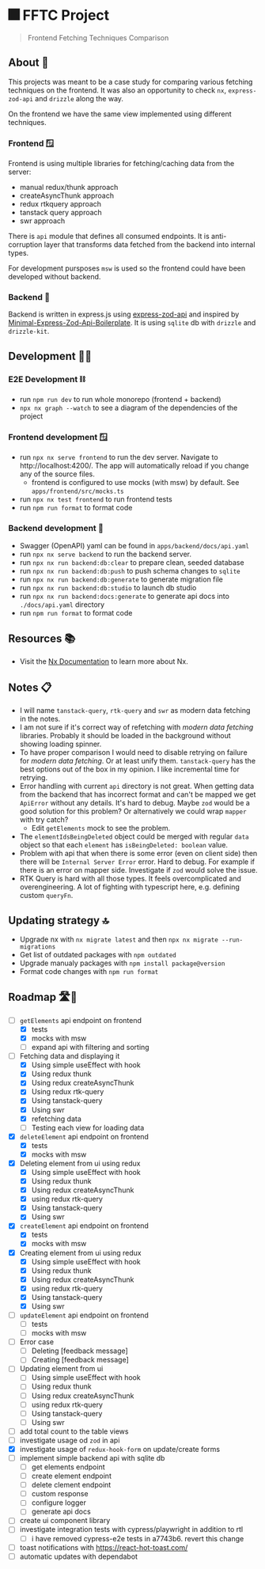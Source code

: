 # 🎆 FFTC Project 

> Frontend Fetching Techniques Comparison

## About 📝

This projects was meant to be a case study for comparing various fetching techniques on the frontend. It was also an opportunity to check `nx`, `express-zod-api` and `drizzle` along the way. 

On the frontend we have the same view implemented using different techniques. 

### Frontend 🪟

Frontend is using multiple libraries for fetching/caching data from the server:

- manual redux/thunk approach
- createAsyncThunk approach
- redux rtkquery approach
- tanstack query approach
- swr approach

There is `api` module that defines all consumed endpoints. It is anti-corruption layer that transforms data fetched from the backend into internal types.

For development pursposes `msw` is used so the frontend could have been developed without backend.

### Backend 🧱

Backend is written in express.js using [express-zod-api](https://github.com/RobinTail/express-zod-api) and inspired by [Minimal-Express-Zod-Api-Boilerplate](https://github.com/TheNaubit/Minimal-Express-Zod-Api-Boilerplate). It is using `sqlite` db with `drizzle` and `drizzle-kit`. 

## Development 👨‍💻

### E2E Development ⛓️

- run `npm run dev` to run whole monorepo (frontend + backend)
- `npx nx graph --watch` to see a diagram of the dependencies of the project

### Frontend development 🪟

- run `npx nx serve frontend` to run the dev server. Navigate to http://localhost:4200/. The app will automatically reload if you change any of the source files.
  - frontend is configured to use mocks (with msw) by default. See `apps/frontend/src/mocks.ts`
- run `npx nx test frontend` to run frontend tests
- run `npm run format` to format code

### Backend development 🧱

- Swagger (OpenAPI) yaml can be found in `apps/backend/docs/api.yaml` 
- run `npx nx serve backend` to run the backend server.
- run `npx nx run backend:db:clear` to prepare clean, seeded database
- run `npx nx run backend:db:push` to push schema changes to `sqlite`
- run `npx nx run backend:db:generate` to generate migration file
- run `npx nx run backend:db:studio` to launch db studio
- run `npx nx run backend:docs:generate` to generate api docs into `./docs/api.yaml` directory
- run `npm run format` to format code

## Resources 📚️

- Visit the [Nx Documentation](https://nx.dev) to learn more about Nx.

## Notes 📋️

- I will name `tanstack-query`, `rtk-query` and `swr` as modern data fetching in the notes.
- I am not sure if it's correct way of refetching with _modern data fetching_ libraries. Probably it should be loaded in the background without showing loading spinner.
- To have proper comparison I would need to disable retrying on failure for _modern data fetching_. Or at least unify them. `tanstack-query` has the best options out of the box in my opinion. I like incremental time for retrying.
- Error handling with current `api` directory is not great. When getting data from the backend that has incorrect format and can't be mapped we get `ApiError` without any details. It's hard to debug. Maybe `zod` would be a good solution for this problem? Or alternatively we could wrap `mapper` with try catch?
  - Edit `getElements` mock to see the problem.
- The `elementIdsBeingDeleted` object could be merged with regular `data` object so that each `element` has `isBeingDeleted: boolean` value.
- Problem with api that when there is some error (even on client side) then there will be `Internal Server Error` error. Hard to debug. For example if there is an error on mapper side. Investigate if `zod` would solve the issue.
- RTK Query is hard with all those types. It feels overcomplicated and overengineering. A lot of fighting with typescript here, e.g. defining custom `queryFn`. 

## Updating strategy 🔝

- Upgrade nx with `nx migrate latest` and then `npx nx migrate --run-migrations`
- Get list of outdated packages with `npm outdated`
- Upgrade manualy packages with `npm install package@version`
- Format code changes with `npm run format`

## Roadmap 🛣️🎯

- [ ] `getElements` api endpoint on frontend
  - [x] tests
  - [x] mocks with msw
  - [ ] expand api with filtering and sorting
- [ ] Fetching data and displaying it
  - [x] Using simple useEffect with hook
  - [x] Using redux thunk
  - [x] Using redux createAsyncThunk
  - [x] Using redux rtk-query
  - [x] Using tanstack-query
  - [x] Using swr
  - [x] refetching data
  - [ ] Testing each view for loading data
- [x] `deleteElement` api endpoint on frontend
  - [x] tests
  - [x] mocks with msw
- [x] Deleting element from ui using redux
  - [x] Using simple useEffect with hook
  - [x] Using redux thunk
  - [x] Using redux createAsyncThunk
  - [x] using redux rtk-query
  - [x] Using tanstack-query
  - [x] Using swr
- [x] `createElement` api endpoint on frontend
  - [x] tests
  - [x] mocks with msw
- [x] Creating element from ui using redux
  - [x] Using simple useEffect with hook
  - [x] Using redux thunk
  - [x] Using redux createAsyncThunk
  - [x] using redux rtk-query
  - [x] Using tanstack-query
  - [x] Using swr
- [ ] `updateElement` api endpoint on frontend
  - [ ] tests
  - [ ] mocks with msw
- [ ] Error case
  - [ ] Deleting [feedback message]
  - [ ] Creating [feedback message]
- [ ] Updating element from ui
  - [ ] Using simple useEffect with hook
  - [ ] Using redux thunk
  - [ ] Using redux createAsyncThunk
  - [ ] using redux rtk-query
  - [ ] Using tanstack-query
  - [ ] Using swr
- [ ] add total count to the table views
- [ ] investigate usage od `zod` in api
- [x] investigate usage of `redux-hook-form` on update/create forms
- [ ] implement simple backend api with sqlite db
  - [ ] get elements endpoint
  - [ ] create element endpoint 
  - [ ] delete clement endpoint
  - [ ] custom response
  - [ ] configure logger
  - [ ] generate api docs
- [ ] create ui component library
- [ ] investigate integration tests with cypress/playwright in addition to rtl
  - [ ] i have removed cypress-e2e tests in a7743b6. revert this change
- [ ] toast notifications with https://react-hot-toast.com/
- [ ] automatic updates with dependabot
